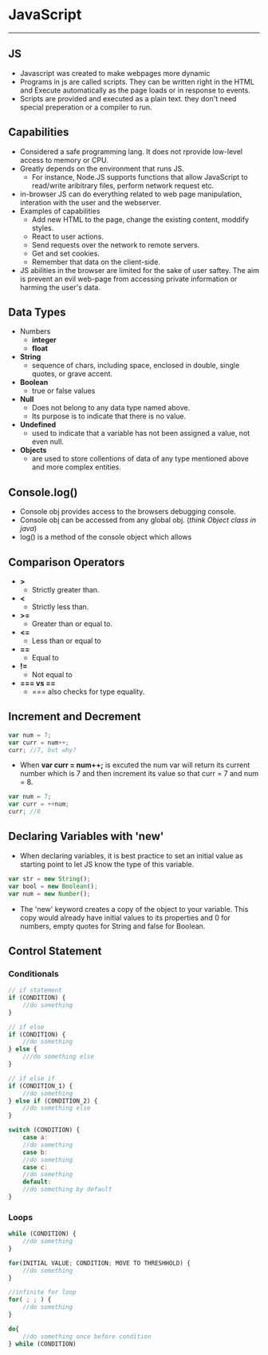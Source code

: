 # JavaScript

---

## JS

-   Javascript was created to make webpages more dynamic
-   Programs in js are called scripts. They can be written right in the HTML and Execute automatically as the page loads or in response to events.
-   Scripts are provided and executed as a plain text. they don't need special preperation or a compiler to run.

## Capabilities

-   Considered a safe programming lang. It does not rprovide low-level access to memory or CPU.
-   Greatly depends on the environment that runs JS.
    -   For instance, Node.JS supports functions that allow JavaScript to read/write aribitrary files, perform network request etc.
-   in-browser JS can do everything related to web page manipulation, interation with the user and the webserver.
-   Examples of capabilities
    -   Add new HTML to the page, change the existing content, moddify styles.
    -   React to user actions.
    -   Send requests over the network to remote servers.
    -   Get and set cookies.
    -   Remember that data on the client-side.
-   JS abilities in the browser are limited for the sake of user saftey. The aim is prevent an evil web-page from accessing private information or harming the user's data.

## Data Types

-   Numbers
    -   **integer**
    -   **float**
-   **String**
    -   sequence of chars, including space, enclosed in double, single quotes, or grave accent.
-   **Boolean**
    -   true or false values
-   **Null**
    -   Does not belong to any data type named above.
    -   Its purpose is to indicate that there is no value.
-   **Undefined**
    -   used to indicate that a variable has not been assigned a value, not even null.
-   **Objects**
    -   are used to store collentions of data of any type mentioned above and more complex entities.

## Console.log()

-   Console obj provides access to the browsers debugging console.
-   Console obj can be accessed from any global obj. (_think Object class in java_)
-   log() is a method of the console object which allows

## Comparison Operators

-   **>**
    -   Strictly greater than.
-   **<**
    -   Strictly less than.
-   **>=**
    -   Greater than or equal to.
-   **<=**
    -   Less than or equal to
-   **==**
    -   Equal to
-   **!=**
    -   Not equal to
-   **=== vs ==**
    -   === also checks for type equality.

## Increment and Decrement

```javascript
var num = 7;
var curr = num++;
curr; //7, but why?
```

-   When **var curr = num++;** is excuted the num var will return its current number which is 7 and then increment its value so that curr = 7
    and num = 8.

```javascript
var num = 7;
var curr = ++num;
curr; //8
```

## Declaring Variables with 'new'

-   When declaring variables, it is best practice to set an initial value as starting point to let JS know the type of this variable.

```javascript
var str = new String();
var bool = new Boolean();
var num = new Number();
```

-   The 'new' keyword creates a copy of the object to your variable. This copy would already have initial values to its properties and 0 for numbers, empty quotes for String and false for Boolean.

## Control Statement

### Conditionals

```javascript
// if statement
if (CONDITION) {
	//do something
}

// if else
if (CONDITION) {
	//do something
} else {
	///do something else
}

// if else if
if (CONDITION_1) {
	//do something
} else if (CONDITION_2) {
	//do something else
}
```

```javascript
switch (CONDITION) {
	case a:
	//do something
	case b:
	//do something
	case c:
	//do something
	default:
	//do something by default
}
```

### Loops

```javascript
while (CONDITION) {
	//do something
}
```

```javascript
for(INITIAL VALUE; CONDITION; MOVE TO THRESHHOLD) {
    //do something
}

//infinite for loop
for( ; ; ) {
    //do something
}
```

```javascript
do{
    //do something once before condition
} while (CONDITION) 
```

